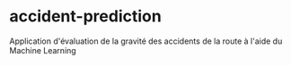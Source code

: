 # accident-prediction
Application d'évaluation de la gravité des accidents de la route à l'aide du Machine Learning

